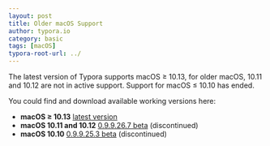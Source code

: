 ```yaml
---
layout: post
title: Older macOS Support
author: typora.io
category: basic
tags: [macOS]
typora-root-url: ../
---
```


The latest version of Typora supports macOS ≥ 10.13, for older macOS, 10.11 and 10.12 are not in active support. Support for macOS ≤ 10.10 has ended.

You could find and download available working versions here:

-   **macOS ≥ 10.13** [latest version](https://typora.io/download/Typora.dmg)
-   **macOS 10.11 and 10.12** [0.9.9.26.7 beta](https://typora.io/download/Typora-0.9.9.26.7.dmg) (discontinued)
-   **macOS 10.10** [0.9.9.25.3 beta](https://typora.io/download/Typora-0.9.9.25.3.dmg) (discontinued)

